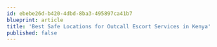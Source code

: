 ```yaml
---
id: ebebe26d-b420-4dbd-8ba3-495897ca41b7
blueprint: article
title: 'Best Safe Locations for Outcall Escort Services in Kenya'
published: false
---
```

